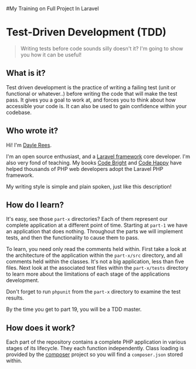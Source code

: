 #My Training on Full Project In Laravel
# Test-Driven Development (TDD) 

> Writing tests before code sounds silly doesn't it? I'm going to show you how it can be useful!

## What is it?

Test driven development is the practice of writing a failing test (unit or functional or whatever..) before writing the code that will make the test pass. It gives you a goal to work at, and forces you to think about how accessible your code is. It can also be used to gain confidence within your codebase.

## Who wrote it?

Hi! I'm [Dayle Rees](http://daylerees.com).

I'm an open source enthusiast, and a [Laravel framework](http://laravel.com) core developer. I'm also very fond of teaching. My books [Code Bright](http://leanpub.com/codebright) and [Code Happy](http://leanpub.com/codehappy) have helped thousands of PHP web developers adopt the Laravel PHP framework.

My writing style is simple and plain spoken, just like this description!

## How do I learn?

It's easy, see those `part-x` directories? Each of them represent our complete application at a different point of time. Starting at `part-1` we have an application that does nothing. Throughout the parts we will implement tests, and then the functionality to cause them to pass.

To learn, you need only read the comments held within. First take a look at the architecture of the application within the `part-x/src` directory, and all comments held within the classes. It's not a big application, less than five files. Next look at the associated test files within the `part-x/tests` directory to learn more about the limitations of each stage of the applications development.

Don't forget to run `phpunit` from the `part-x` directory to examine the test results.

By the time you get to part 19, you will be a TDD master.

## How does it work?

Each part of the repository contains a complete PHP application in various stages of its lifecycle. They each function independently. Class loading is provided by the [composer](http://getcomposer.org/) project so you will find a `composer.json` stored within.
